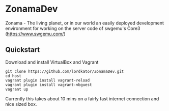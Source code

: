 # ZonamaDev

Zonama - The living planet, or in our world an easily deployed development environment for working on the server code of swgemu's Core3 (https://www.swgemu.com/)

## Quickstart

Download and install VirtualBox and Vagrant

```
git clone https://github.com/lordkator/ZonamaDev.git
cd host
vagrant plugin install vagrant-reload
vagrant plugin install vagrant-vbguest
vagrant up
```

Currently this takes about 10 mins on a fairly fast internet connection and nice sized box.

